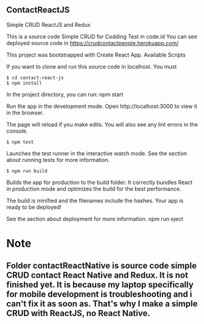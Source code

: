 ## ContactReactJS

Simple CRUD ReactJS and Redux

This is a source code Simple CRUD for Codding Test in code.id
You can see deployed source code in https://crudcontactpeople.herokuapp.com/

This project was bootstrapped with Create React App.
Available Scripts

If you want to clone and run this source code in localhost. You must 

```
$ cd contact-react-js
$ npm install
```


In the project directory, you can run:
npm start

Run the app in the development mode.
Open http://localhost:3000 to view it in the browser.

The page will reload if you make edits.
You will also see any lint errors in the console.

```
$ npm test
```


Launches the test runner in the interactive watch mode.
See the section about running tests for more information.

```
$ npm run build
```


Builds the app for production to the build folder.
It correctly bundles React in production mode and optimizes the build for the best performance.

The build is minified and the filenames include the hashes.
Your app is ready to be deployed!

See the section about deployment for more information.
npm run eject

# Note
## Folder contactReactNative is source code simple CRUD contact React Native and Redux. It is not finished yet. It is because my laptop specifically for mobile development is troubleshooting and i can't fix it as soon as. That's why I make a simple CRUD with ReactJS, no React Native.
